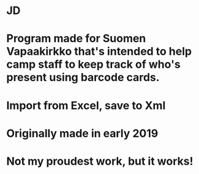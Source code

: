 # JD
# Program made for Suomen Vapaakirkko that's intended to help camp staff to keep track of who's present using barcode cards.

# Import from Excel, save to Xml
# Originally made in early 2019
# Not my proudest work, but it works!
